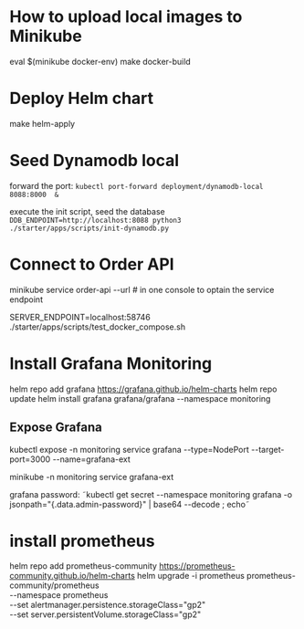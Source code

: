 # How to upload local images to Minikube 

eval $(minikube docker-env)
make docker-build 

# Deploy Helm chart 

make helm-apply


# Seed Dynamodb local

forward the port:
`kubectl port-forward deployment/dynamodb-local  8088:8000  &`

execute the init script, seed the database
`DDB_ENDPOINT=http://localhost:8088 python3 ./starter/apps/scripts/init-dynamodb.py`


# Connect to Order API

minikube service order-api --url # in one console to optain the service endpoint 

SERVER_ENDPOINT=localhost:58746 ./starter/apps/scripts/test_docker_compose.sh

# Install Grafana Monitoring 

helm repo add grafana https://grafana.github.io/helm-charts
helm repo update
helm install grafana grafana/grafana --namespace monitoring
## Expose Grafana
kubectl expose -n monitoring service grafana --type=NodePort --target-port=3000 --name=grafana-ext

minikube -n monitoring service grafana-ext

grafana password: ˜kubectl get secret --namespace monitoring grafana -o jsonpath="{.data.admin-password}" | base64 --decode ; echo˜

# install prometheus 
helm repo add prometheus-community https://prometheus-community.github.io/helm-charts
helm upgrade -i prometheus prometheus-community/prometheus \
    --namespace prometheus \
    --set alertmanager.persistence.storageClass="gp2" \
    --set server.persistentVolume.storageClass="gp2"

